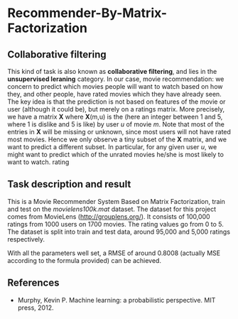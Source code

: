 # Recommender-By-Matrix-Factorization


## Collaborative filtering
This kind of task is also known as **collaborative filtering**, and lies in the **unsupervised leraning** category. In our case, movie recommendation: we concern to predict which movies people will want to watch based on how they, and other people, have rated movies which they have already seen. The key idea is that the prediction is not based on features of the movie or user (although it could be), but merely on a ratings matrix. More precisely, we have a matrix **X** where **X**(m,u) is the (here an integer between 1 and 5, where 1 is dislike and 5 is like) by user *u* of movie *m*. Note that most of the entries in **X** will be missing or unknown, since most users will not have rated most movies. Hence we only observe a tiny subset of the **X** matrix, and we want to predict a different subset. In particular, for any given user *u*, we might want to predict which of the unrated movies he/she is most likely to want to watch. rating

## Task description and result
This is a Movie Recommender System Based on Matrix Factorization, train and test on the *movielens100k.mat* dataset. The dataset for this project comes from MovieLens (http://grouplens.org/). It consists of 100,000 ratings from 1000 users on 1700 movies. The rating values go from 0 to 5. The dataset is split into train and test data, around 95,000 and 5,000 ratings respectively.

With all the parameters well set, a RMSE of around 0.8008 (actually MSE according to the formula provided) can be achieved.


## References
- Murphy, Kevin P. Machine learning: a probabilistic perspective. MIT press, 2012.
